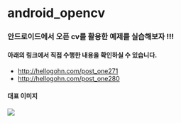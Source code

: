 # android_opencv

### 안드로이드에서 오픈 cv를 활용한 예제를 실습해보자 !!!

#### 아래의 링크에서 직접 수행한 내용을 확인하실 수 있습니다.

- http://hellogohn.com/post_one271
- http://hellogohn.com/post_one280 

#### 대표 이미지

<img src="http://hellogohn.com/system/uploads/images/000/001/018/original/Screenshot_2018-05-12-03-04-44.png?1526062076"></img>
